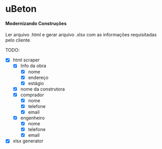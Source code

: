 # uBeton 

#### Modernizando Construções

Ler arquivo .html e gerar arquivo .xlsx com as informações requisitadas pelo cliente. 

TODO:

- [X] html scraper
  - [x] Info da obra
    - [x] nome
    - [X] endereço
    - [x] estágio
  - [X] nome da construtora
  - [X] comprador
    - [X] nome 
    - [X] telefone 
    - [X] email
  - [X] engenheiro
    - [X] nome 
    - [X] telefone 
    - [X] email
- [X] xlsx generator